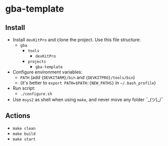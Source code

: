 # gba-template

## Install

- Install `devKitPro` and clone the project. Use this file structure:
	* `gba`
		* `tools`
			* `devKitPro`
		* `projects`
			* `gba-template`
- Configure environment variables:
	* `PATH` (add `{DEVKITARM}/bin` and `{DEVKITPRO}/tools/bin`)
	* (it's better to `export PATH=$PATH:{NEW_PATHS}` in `~/.bash_profile`)
- Run script:
	* `./configure.sh`
- Use `msys2` as shell when using `make`, and never move any folder ¯\_(ツ)_/¯

## Actions

- `make clean`
- `make build`
- `make start`